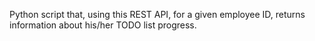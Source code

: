 Python script that, using this REST API, for a given employee ID, returns information about his/her TODO list progress.
